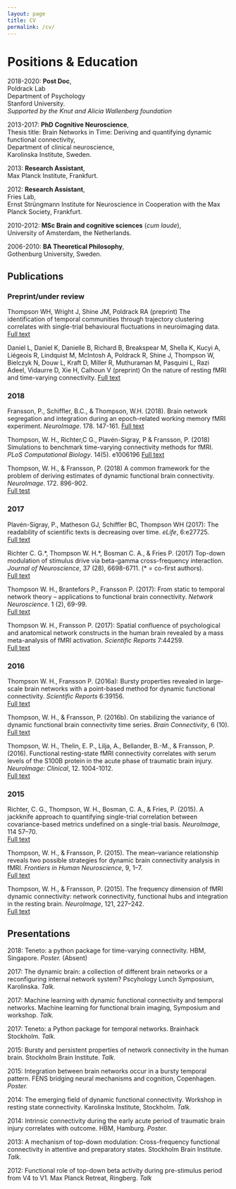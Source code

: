 ```yaml
---
layout: page
title: CV
permalink: /cv/
---
```


# Positions & Education

2018-2020:
__Post Doc__,
<br> Poldrack Lab
<br> Department of Psychology
<br> Stanford University.
<br> *Supported by the Knut and Alicia Wallenberg foundation*

2013-2017:
__PhD Cognitive Neuroscience__,
<br> Thesis title: Brain Networks in Time: Deriving and quantifying dynamic functional connectivity,
<br>Department of clinical neuroscience,
<br>Karolinska Institute, Sweden.

2013: __Research Assistant__,
<br> Max Planck Institute, Frankfurt.

2012: __Research Assistant__,
<br> Fries Lab,
<br> Ernst Strüngmann Institute for Neuroscience in Cooperation with the Max Planck Society, Frankfurt.

2010-2012:
__MSc Brain and cognitive sciences__ (*cum laude*),
<br>University of Amsterdam, the Netherlands.

2006-2010:
__BA Theoretical Philosophy__, <br>Gothenburg University, Sweden. 

## Publications

### Preprint/under review

Thompson WH, Wright J, Shine JM, Poldrack RA (preprint) The identification of temporal communities through trajectory clustering correlates with single-trial behavioural fluctuations in neuroimaging data. [Full text](https://doi.org/10.1101/617027) 

Daniel L, Daniel K, Danielle B, Richard B, Breakspear M, Shella K, Kucyi A, Liégeois R, Lindquist M, McIntosh A,  Poldrack R, Shine J, Thompson W, Bielczyk N, Douw L, Kraft D, Miller R, Muthuraman M, Pasquini L, Razi Adeel, Vidaurre D, Xie H, Calhoun V  (preprint) On the nature of resting fMRI and time-varying connectivity. [Full text](https://psyarxiv.com/xtzre/)

### 2018

Fransson, P., Schiffler, B.C., & Thompson, W.H. (2018). Brain network segregation and integration during an epoch-related working memory fMRI experiment. *NeuroImage*. 178. 147-161. [Full text](https://www.sciencedirect.com/science/article/pii/S1053811918304476/pdfft?md5=6173b135ad3571960986597488a7ef4d&pid=1-s2.0-S1053811918304476-main.pdf)

Thompson, W. H., Richter,C G., Plavén-Sigray, P & Fransson, P. (2018) Simulations to benchmark time-varying connectivity methods for fMRI. *PLoS Computational Biology*. 14(5). e1006196
[Full text](http://journals.plos.org/ploscompbiol/article?id=10.1371/journal.pcbi.1006196)

Thompson, W. H., & Fransson, P. (2018) A common framework for the problem of deriving estimates of dynamic functional brain connectivity. *NeuroImage*. 172. 896-902.
<br>[Full test](https://www.sciencedirect.com/science/article/pii/S1053811917310819)

### 2017

Plavén-Sigray, P., Matheson GJ, Schiffler BC, Thompson WH (2017): The readability of scientific texts is decreasing over time. *eLife*, 6:e27725. 
<br>[Full text](https://elifesciences.org/articles/27725)

Richter C. G.\*, Thompson W. H.\*, Bosman C. A., & Fries P. (2017) Top-down modulation of stimulus drive via beta-gamma cross-frequency interaction. *Journal of Neuroscience*, 37 (28), 6698-6711. (\* = co-first authors). 
<br>[Full text](http://www.jneurosci.org/content/37/28/6698)

Thompson W. H., Brantefors P., Fransson P. (2017): From static to temporal network theory – applications to functional brain connectivity. *Network Neuroscience*. 1 (2), 69-99.
<br>[Full text](http://www.mitpressjournals.org/doi/pdf/10.1162/NETN_a_00011)

Thompson W. H., Fransson P. (2017): Spatial confluence of psychological and anatomical network constructs in the human brain revealed by a mass meta-analysis of fMRI activation. *Scientific Reports* 7:44259.
<br>[Full text](https://www.nature.com/articles/srep44259)

### 2016

Thompson W. H., Fransson P. (2016a): Bursty properties revealed in large-scale brain networks with a point-based method for dynamic functional connectivity. *Scientific Reports* 6:39156. 
<br> [Full text](https://www.nature.com/articles/srep39156)

Thompson, W. H., & Fransson, P. (2016b). On stabilizing the variance of dynamic functional brain connectivity time series. *Brain Connectivity*, 6 (10). 
<br>  [Full text](http://online.liebertpub.com/doi/full/10.1089/brain.2016.0454)

Thompson, W. H., Thelin, E. P., Lilja, A., Bellander, B.-M., & Fransson, P. (2016). Functional resting-state fMRI connectivity correlates with serum levels of the S100B protein in the acute phase of traumatic brain injury. *NeuroImage: Clinical*, 12. 1004-1012.
<br>[Full text](http://www.sciencedirect.com/science/article/pii/S2213158216300821)

### 2015

Richter, C. G., Thompson, W. H., Bosman, C. A., & Fries, P. (2015). A jackknife approach to quantifying single-trial correlation between covariance-based metrics undefined on a single-trial basis. *NeuroImage*, 114 57–70.
<br>[Full text](http://doi.org/10.1016/j.neuroimage.2015.04.040)

Thompson, W. H., & Fransson, P. (2015). The mean–variance relationship reveals two possible strategies for dynamic brain connectivity analysis in fMRI. *Frontiers in Human Neuroscience*, 9, 1–7.
<br>[Full text](http://doi.org/10.3389/fnhum.2015.00398)

Thompson, W. H., & Fransson, P. (2015). The frequency dimension of fMRI dynamic connectivity: network connectivity, functional hubs and integration in the resting brain. *NeuroImage*, 121, 227–242.
<br>[Full text](http://doi.org/10.1016/j.neuroimage.2015.07.022)

## Presentations

2018: Teneto: a python package for time-varying connectivity. HBM, Singapore. *Poster.* (Absent)

2017: The dynamic brain: a collection of different brain networks or a reconfiguring internal network system? Pscyhology Lunch Symposium, Karolinska. *Talk.*

2017: Machine learning with dynamic functional connectivity and temporal networks. Machine learning for functional brain imaging, Symposium and workshop. *Talk.*

2017: Teneto: a Python package for temporal networks. Brainhack Stockholm. *Talk.*

2015:  Bursty and persistent properties of network connectivity in the human brain. Stockholm Brain Institute. *Talk.*

2015: Integration between brain networks occur in a bursty temporal pattern. FENS bridging neural mechanisms and cognition, Copenhagen. *Poster.*

2014: The emerging field of dynamic functional connectivity. Workshop in resting state connectivity. Karolinska Institute, Stockholm. *Talk.*

2014: Intrinsic connectivity during the early acute period of traumatic brain injury correlates with outcome. HBM, Hamburg. *Poster.*

2013: A mechanism of top-down modulation:
Cross-frequency functional connectivity in attentive and preparatory states. Stockholm Brain Institute. *Talk.*

2012: Functional role of top-down beta activity during pre-stimulus period from V4 to V1. Max Planck Retreat, Ringberg. *Talk*
